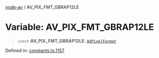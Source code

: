 [node-av](../globals.md) / AV\_PIX\_FMT\_GBRAP12LE

# Variable: AV\_PIX\_FMT\_GBRAP12LE

> `const` **AV\_PIX\_FMT\_GBRAP12LE**: [`AVPixelFormat`](../type-aliases/AVPixelFormat.md)

Defined in: [constants.ts:1157](https://github.com/seydx/av/blob/f8631fc881b394300b1479f511d55cf1c370a87f/src/constants/constants.ts#L1157)
